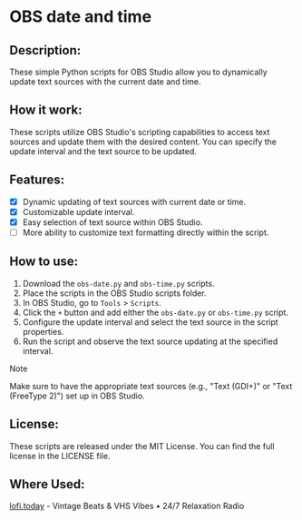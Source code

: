 # OBS date and time

## Description:
These simple Python scripts for OBS Studio allow you to dynamically update text sources with the current date and time.

## How it work:
These scripts utilize OBS Studio's scripting capabilities to access text sources and update them with the desired content. You can specify the update interval and the text source to be updated.

## Features:
- [x] Dynamic updating of text sources with current date or time.
- [x] Customizable update interval.
- [x] Easy selection of text source within OBS Studio.
- [ ] More ability to customize text formatting directly within the script.

## How to use:
1. Download the `obs-date.py` and `obs-time.py` scripts.
2. Place the scripts in the OBS Studio scripts folder.
3. In OBS Studio, go to `Tools` > `Scripts`.
4. Click the `+` button and add either the `obs-date.py` or `obs-time.py` script.
5. Configure the update interval and select the text source in the script properties.
6. Run the script and observe the text source updating at the specified interval.

> [!NOTE]
> Make sure to have the appropriate text sources (e.g., "Text (GDI+)" or "Text (FreeType 2)") set up in OBS Studio.

## License:
These scripts are released under the MIT License. You can find the full license in the LICENSE file.

## Where Used:
[lofi.today](https://lofi.today) - Vintage Beats & VHS Vibes • 24/7 Relaxation Radio
